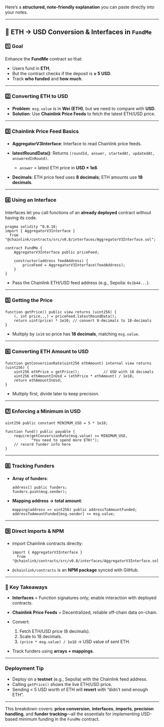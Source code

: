 Here’s a **structured, note-friendly explanation** you can paste directly into your notes.

---

## 📝 ETH → USD Conversion & Interfaces in `FundMe`

### 1️⃣ Goal

Enhance the **FundMe** contract so that:

* Users fund in **ETH**,
* But the contract checks if the deposit is **≥ 5 USD**.
* Track **who funded** and **how much**.

---

### 2️⃣ Converting ETH to USD

* **Problem**: `msg.value` is in **Wei (ETH)**, but we need to compare with **USD**.
* **Solution**: Use **Chainlink Price Feeds** to fetch the latest ETH/USD price.

---

### 3️⃣ Chainlink Price Feed Basics

* **AggregatorV3Interface**: Interface to read Chainlink price feeds.
* **latestRoundData()**: Returns `(roundId, answer, startedAt, updatedAt, answeredInRound)`.

  * `answer` = latest ETH price in **USD × 1e8**.
* **Decimals**: ETH price feed uses **8 decimals**; ETH amounts use **18 decimals**.

---

### 4️⃣ Using an Interface

Interfaces let you call functions of an **already deployed** contract without having its code.

```solidity
pragma solidity ^0.8.18;
import { AggregatorV3Interface }
  from "@chainlink/contracts/src/v0.8/interfaces/AggregatorV3Interface.sol";

contract FundMe {
    AggregatorV3Interface public priceFeed;

    constructor(address feedAddress) {
        priceFeed = AggregatorV3Interface(feedAddress);
    }
}
```

* Pass the Chainlink ETH/USD feed address (e.g., Sepolia: `0x1b44...`).

---

### 5️⃣ Getting the Price

```solidity
function getPrice() public view returns (uint256) {
    (, int price,,,) = priceFeed.latestRoundData();
    return uint(price) * 1e10; // convert 8-decimals to 18-decimals
}
```

* Multiply by `1e10` so price has **18 decimals**, matching `msg.value`.

---

### 6️⃣ Converting ETH Amount to USD

```solidity
function getConversionRate(uint256 ethAmount) internal view returns (uint256) {
    uint256 ethPrice = getPrice();           // USD with 18 decimals
    uint256 ethAmountInUsd = (ethPrice * ethAmount) / 1e18;
    return ethAmountInUsd;
}
```

* Multiply first, divide later to keep precision.

---

### 7️⃣ Enforcing a Minimum in USD

```solidity
uint256 public constant MINIMUM_USD = 5 * 1e18;

function fund() public payable {
    require(getConversionRate(msg.value) >= MINIMUM_USD,
            "You need to spend more ETH!");
    // record funder info here
}
```

---

### 8️⃣ Tracking Funders

* **Array of funders**:

  ```solidity
  address[] public funders;
  funders.push(msg.sender);
  ```
* **Mapping address → total amount**:

  ```solidity
  mapping(address => uint256) public addressToAmountFunded;
  addressToAmountFunded[msg.sender] += msg.value;
  ```

---

### 9️⃣ Direct Imports & NPM

* Import Chainlink contracts directly:

  ```solidity
  import { AggregatorV3Interface }
    from "@chainlink/contracts/src/v0.8/interfaces/AggregatorV3Interface.sol";
  ```
* `@chainlink/contracts` is an **NPM package** synced with GitHub.

---

### 🔑 Key Takeaways

* **Interfaces** = Function signatures only; enable interaction with deployed contracts.
* **Chainlink Price Feeds** = Decentralized, reliable off-chain data on-chain.
* Convert:

  1. Fetch ETH/USD price (8 decimals).
  2. Scale to 18 decimals.
  3. `(price * msg.value) / 1e18` → USD value of sent ETH.
* Track funders using **arrays + mappings**.

---

### Deployment Tip

* Deploy on a **testnet** (e.g., Sepolia) with the Chainlink feed address.
* Calling `getPrice()` shows the live ETH/USD price.
* Sending < 5 USD worth of ETH will **revert** with “didn't send enough ETH”.

---

This breakdown covers: **price conversion**, **interfaces**, **imports**, **precision handling**, and **funder tracking**—all the essentials for implementing USD-based minimum funding in the `FundMe` contract.

